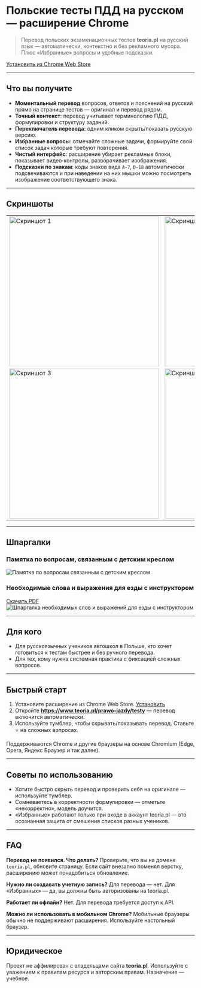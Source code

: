 # Польские тесты ПДД на русском — расширение Chrome

> Перевод польских экзаменационных тестов **teoria.pl** на русский язык — автоматически, контекстно и без рекламного мусора. Плюс «Избранные» вопросы и удобные подсказки.

[Установить из Chrome Web Store](https://chromewebstore.google.com/)

---

## Что вы получите

- **Моментальный перевод** вопросов, ответов и пояснений на русский прямо на странице тестов — оригинал и перевод рядом.
- **Точный контекст**: перевод учитывает терминологию ПДД, формулировки и структуру заданий.
- **Переключатель перевода**: одним кликом скрыть/показать русскую версию.
- **Избранные вопросы**: отмечайте сложные задачи, формируйте свой список задач которые требуют повторения.
- **Чистый интерфейс**: расширение убирает рекламные блоки, показывает видео‑контролы, разворачивает изображения.
- **Подсказки по знакам**: коды знаков вида `A-7`, `D-18` автоматически подсвечиваются и при наведении на них мышки можно посмотреть изображение соответствующего знака.

---

## Скриншоты

<table>
  <tr>
    <td>
      <img src="https://raw.githubusercontent.com/pohape/teoria_pl_tests_translate/main/images/screenshots/1.png" alt="Скриншот 1" width="400">
    </td>
    <td>
      <img src="https://raw.githubusercontent.com/pohape/teoria_pl_tests_translate/main/images/screenshots/4.png" alt="Скриншот 4" width="400">
    </td>
  </tr>
  <tr>
    <td>
      <img src="https://raw.githubusercontent.com/pohape/teoria_pl_tests_translate/main/images/screenshots/3.png" alt="Скриншот 3" width="400">
    </td>
    <td>
      <img src="https://raw.githubusercontent.com/pohape/teoria_pl_tests_translate/main/images/screenshots/2.png" alt="Скриншот 2" width="400">
    </td>
  </tr>
</table>

---

## Шпаргалки

### Памятка по вопросам, связанным с детским креслом

![Памятка по вопросам связанным с детским креслом](https://raw.githubusercontent.com/pohape/teoria_pl_tests_translate/main/images/notatki/fotelik.png)

### Необходимые слова и выражения для езды с инструктором

[Скачать PDF](https://raw.githubusercontent.com/pohape/teoria_pl_tests_translate/main/jazda.pdf)
![Шпаргалка необходимых слов и выражений для езды с инструктором](https://raw.githubusercontent.com/pohape/teoria_pl_tests_translate/main/images/notatki/jazda.png)

---

## Для кого

- Для русскоязычных учеников автошкол в Польше, кто хочет готовиться к тестам быстрее и без ручного перевода.
- Для тех, кому нужна системная практика с фиксацией сложных вопросов.

---

## Быстрый старт

1. Установите расширение из Chrome Web Store.
   [Установить](https://chromewebstore.google.com/)
2. Откройте **https://www.teoria.pl/prawo-jazdy/testy** — перевод включится автоматически.
3. Используйте тумблер, чтобы скрывать/показывать перевод. Ставьте ⭐ на сложных вопросах.

Поддерживаются Chrome и другие браузеры на основе Chromium (Edge, Opera, Яндекс Браузер и так далее).

---

## Советы по использованию

- Хотите быстро скрыть перевод и проверить себя на оригинале — используйте тумблер.
- Сомневаетесь в корректности формулировки — отметьте «некорректно», модель доучится.
- «Избранные» работают только при входе в аккаунт teoria.pl — это осознанная защита от смешения списков разных учеников.

---

## FAQ

**Перевод не появился. Что делать?**
Проверьте, что вы на домене `teoria.pl`, обновите страницу. Если сайт внезапно поменял верстку, расширению может понадобиться обновление.

**Нужно ли создавать учетную запись?**
Для перевода — нет. Для «Избранных» — да, вы должны быть авторизованы на teoria.pl.

**Работает ли офлайн?**
Нет. Для перевода требуется доступ к API.

**Можно ли использовать в мобильном Chrome?**
Мобильные браузеры обычно не поддерживают расширения. Используйте настольный браузер.

---

## Юридическое

Проект не аффилирован с владельцами сайта **teoria.pl**. Используйте с уважением к правилам ресурса и авторским правам. Назначение — учебное.
